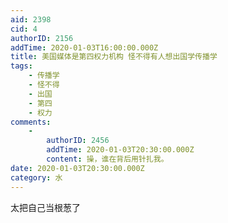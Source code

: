 ```yaml
---
aid: 2398
cid: 4
authorID: 2156
addTime: 2020-01-03T16:00:00.000Z
title: 美国媒体是第四权力机构 怪不得有人想出国学传播学
tags:
    - 传播学
    - 怪不得
    - 出国
    - 第四
    - 权力
comments:
    -
        authorID: 2456
        addTime: 2020-01-03T20:30:00.000Z
        content: 操，谁在背后用针扎我。
date: 2020-01-03T20:30:00.000Z
category: 水
---
```


太把自己当根葱了
